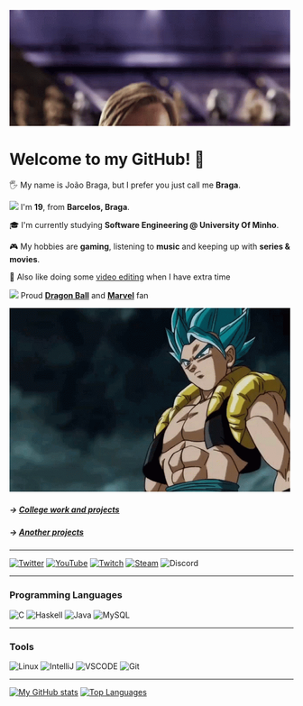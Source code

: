 ![Hello there!](/hello-there-general-kenobi.gif)

# Welcome to my GitHub! 👋

🖐️ My name is João Braga, but I prefer you just call me **Braga**.

<img height=12 src="https://upload.wikimedia.org/wikipedia/commons/thumb/5/5c/Flag_of_Portugal.svg/600px-Flag_of_Portugal.svg.png"/> I'm **19**, from **Barcelos, Braga**. 

🎓 I'm currently studying **Software Engineering @ University Of Minho**.

🎮 My hobbies are **gaming**, listening to **music** and keeping up with **series & movies**.

🎥 Also like doing some [video editing](https://www.youtube.com/c/LykiFyar "👀") when I have extra time 

 <img height=16 src="https://icons.iconarchive.com/icons/iconshock/dragonball/256/dragonball-1-icon.png" /> Proud **[Dragon Ball](https://www.youtube.com/watch?v=kkYaQ3FR7hc&ab_channel=Zeon "Great opportunity for a rickroll haha")** and **[Marvel](https://c.tenor.com/fIZ3MfEH6CYAAAAC/ok-daredevil.gif "Another great rickroll")** fan
 
 <img src=/gogeta-bringit.gif title="Bring It!"/>


##### -> [College work and projects](https://github.com/LykiFyar/stuff)
##### -> [Another projects](https://rroll.to/kwkCo8 "I had to! 🤣") 

---

[![Twitter](https://img.shields.io/badge/Twitter-%231DA1F2.svg?style=for-the-badge&logo=Twitter&logoColor=white)](https://www.twitter.com/lykifyar) 
[![YouTube](https://img.shields.io/badge/YouTube-%23FF0000.svg?style=for-the-badge&logo=YouTube&logoColor=white)](https://www.youtube.com/c/LykiFyar)
[![Twitch](https://img.shields.io/badge/Twitch-9146FF?style=for-the-badge&logo=twitch&logoColor=white)](https://www.twitch.tv/lykifyar)
[![Steam](https://img.shields.io/badge/Steam-000000?style=for-the-badge&logo=steam&logoColor=white)](https://steamcommunity.com/id/LykiFyarPT/)
![Discord](https://img.shields.io/badge/LykiFyar%233843-%237289DA.svg?style=for-the-badge&logo=discord&logoColor=white)

---

### Programming Languages

![C](https://img.shields.io/badge/C-00599C?style=for-the-badge&logo=c&logoColor=white)
![Haskell](https://img.shields.io/badge/Haskell-5D4F85?style=for-the-badge&logo=haskell&logoColor=white)
![Java](https://img.shields.io/badge/Java-ED8B00?style=for-the-badge&logo=java&logoColor=white)
![MySQL](https://img.shields.io/badge/MySQL-005C84?style=for-the-badge&logo=mysql&logoColor=white)

---

### Tools

![Linux](https://img.shields.io/badge/Linux-FCC624?style=for-the-badge&logo=linux&logoColor=black)
![IntelliJ](https://img.shields.io/badge/IntelliJ_IDEA-000000.svg?style=for-the-badge&logo=intellij-idea&logoColor=white)
![VSCODE](https://img.shields.io/badge/Visual_Studio_Code-0078D4?style=for-the-badge&logo=visual%20studio%20code&logoColor=white)
![Git](https://img.shields.io/badge/GIT-E44C30?style=for-the-badge&logo=git&logoColor=white)

---

[![My GitHub stats](https://github-readme-stats.vercel.app/api?username=LykiFyar&theme=codeSTACKr&count_private=true&hide=contribs&hide_border=true)](https://github.com/anuraghazra/github-readme-stats)
[![Top Languages](https://github-readme-stats.vercel.app/api/top-langs/?username=LykiFyar&theme=codeSTACKr&layout=compact&hide_border=true)](https://github.com/anuraghazra/github-readme-stats)


<!--
**LykiFyar/LykiFyar** is a ✨ _special_ ✨ repository because its `README.md` (this file) appears on your GitHub profile.
-->
